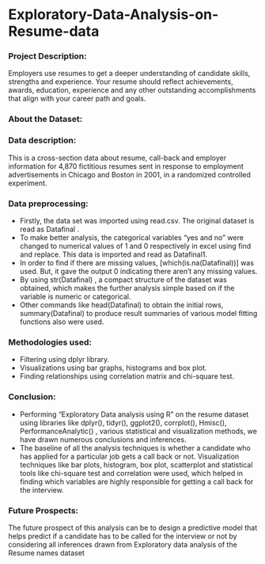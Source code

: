 # Exploratory-Data-Analysis-on-Resume-data

### Project Description:
Employers use resumes to get a deeper understanding of candidate skills, strengths and experience. Your resume should reflect achievements, awards, education, experience and any other outstanding accomplishments that align with your career path and goals.

### About the Dataset:
### Data description:
This is a cross-section data about resume, call-back and employer information for 4,870 fictitious
resumes sent in response to employment advertisements in Chicago and Boston in 2001, in a
randomized controlled experiment.

### Data preprocessing:
- Firstly, the data set was imported using read.csv. The original dataset is read as Datafinal .
- To make better analysis, the  categorical variables “yes and no” were changed to numerical values of 1 and 0 respectively in excel using find and replace. This data is imported and read as Datafinal1.
- In order to find if there are missing values, [which(is.na(Datafinal))] was used. But, it gave the output 0 indicating there aren’t any missing values.
- By using str(Datafinal) , a compact structure of the dataset was obtained, which makes the further analysis simple based on if the variable is numeric or categorical.
- Other commands like head(Datafinal) to obtain the initial rows, summary(Datafinal) to produce result summaries of various model fitting functions also were used.

### Methodologies used:
- Filtering using dplyr library.
- Visualizations using bar graphs, histograms and box plot.
- Finding relationships using correlation matrix and chi-square test.

### Conclusion:
- Performing “Exploratory Data analysis using R” on the resume dataset using libraries like
dplyr(), tidyr(), ggplot2(), corrplot(), Hmisc(), PerformanceAnalytic() , various statistical and
visualization methods, we have drawn numerous conclusions and inferences.
- The baseline of all the analysis techniques is whether a candidate who has applied for a particular
job gets a call back or not. Visualization techniques like bar plots, histogram, box plot,
scatterplot and statistical tools like chi-square test and correlation were used, which helped in
finding which variables are highly responsible for getting a call back for the interview.

### Future Prospects:
The future prospect of this analysis can be to design a predictive model that helps predict if a
candidate has to be called for the interview or not by considering all inferences drawn from
Exploratory data analysis of the Resume names dataset

